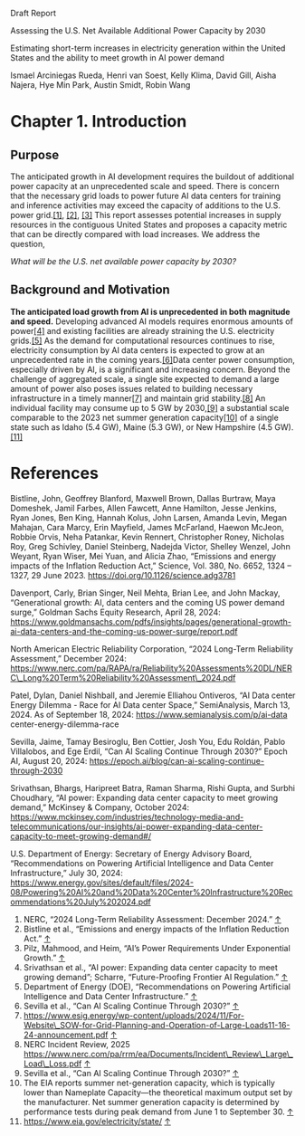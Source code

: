 Draft Report

Assessing the U.S. Net Available Additional Power Capacity by 2030

Estimating short-term increases in electricity generation within the United States and the ability to meet growth in AI power demand

Ismael Arciniegas Rueda, Henri van Soest, Kelly Klima, David Gill, Aisha Najera, Hye Min Park, Austin Smidt, Robin Wang

# Chapter 1. Introduction

## Purpose

The anticipated growth in AI development requires the buildout of additional power capacity at an unprecedented scale and speed. There is concern that the necessary grid loads to power future AI data centers for training and inference activities may exceed the capacity of additions to the U.S. power grid.[[1]](#footnote-0), [[2]](#footnote-1), [[3]](#footnote-2) This report assesses potential increases in supply resources in the contiguous United States and proposes a capacity metric that can be directly compared with load increases. We address the question,

*What will be the U.S. net available power capacity by 2030?*

## Background and Motivation

**The anticipated load growth from AI is unprecedented in both magnitude and speed.** Developing advanced AI models requires enormous amounts of power[[4]](#footnote-3) and existing facilities are already straining the U.S. electricity grids.[[5]](#footnote-4) As the demand for computational resources continues to rise, electricity consumption by AI data centers is expected to grow at an unprecedented rate in the coming years.[[6]](#footnote-5)Data center power consumption, especially driven by AI, is a significant and increasing concern. Beyond the challenge of aggregated scale, a single site expected to demand a large amount of power also poses issues related to building necessary infrastructure in a timely manner[[7]](#footnote-6) and maintain grid stability.[[8]](#footnote-7) An individual facility may consume up to 5 GW by 2030,[[9]](#footnote-8) a substantial scale comparable to the 2023 net summer generation capacity[[10]](#footnote-9) of a single state such as Idaho (5.4 GW), Maine (5.3 GW), or New Hampshire (4.5 GW).[[11]](#footnote-10)

# References

Bistline, John, Geoffrey Blanford, Maxwell Brown, Dallas Burtraw, Maya Domeshek, Jamil Farbes, Allen Fawcett, Anne Hamilton, Jesse Jenkins, Ryan Jones, Ben King, Hannah Kolus, John Larsen, Amanda Levin, Megan Mahajan, Cara Marcy, Erin Mayfield, James McFarland, Haewon McJeon, Robbie Orvis, Neha Patankar, Kevin Rennert, Christopher Roney, Nicholas Roy, Greg Schivley, Daniel Steinberg, Nadejda Victor, Shelley Wenzel, John Weyant, Ryan Wiser, Mei Yuan, and Alicia Zhao, “Emissions and energy impacts of the Inflation Reduction Act,” Science, Vol. 380, No. 6652, 1324 – 1327, 29 June 2023. https://doi.org/10.1126/science.adg3781

Davenport, Carly, Brian Singer, Neil Mehta, Brian Lee, and John Mackay, “Generational growth: AI, data centers and the coming US power demand surge,” Goldman Sachs Equity Research, April 28, 2024: https://www.goldmansachs.com/pdfs/insights/pages/generational-growth-ai-data-centers-and-the-coming-us-power-surge/report.pdf

North American Electric Reliability Corporation, “2024 Long-Term Reliability Assessment,” December 2024: https://www.nerc.com/pa/RAPA/ra/Reliability%20Assessments%20DL/NERC\_Long%20Term%20Reliability%20Assessment\_2024.pdf

Patel, Dylan, Daniel Nishball, and Jeremie Elliahou Ontiveros, “AI Data center Energy Dilemma - Race for AI Data center Space,” SemiAnalysis, March 13, 2024. As of September 18, 2024: https://www.semianalysis.com/p/ai-data center-energy-dilemma-race

Sevilla, Jaime, Tamay Besiroglu, Ben Cottier, Josh You, Edu Roldán, Pablo Villalobos, and Ege Erdil, “Can AI Scaling Continue Through 2030?” Epoch AI, August 20, 2024: https://epoch.ai/blog/can-ai-scaling-continue-through-2030

Srivathsan, Bhargs, Haripreet Batra, Raman Sharma, Rishi Gupta, and Surbhi Choudhary, “AI power: Expanding data center capacity to meet growing demand,” McKinsey & Company, October 2024: https://www.mckinsey.com/industries/technology-media-and-telecommunications/our-insights/ai-power-expanding-data-center-capacity-to-meet-growing-demand#/

U.S. Department of Energy: Secretary of Energy Advisory Board, “Recommendations on Powering Artificial Intelligence and Data Center Infrastructure,” July 30, 2024: https://www.energy.gov/sites/default/files/2024-08/Powering%20AI%20and%20Data%20Center%20Infrastructure%20Recommendations%20July%202024.pdf

1. NERC, “2024 Long-Term Reliability Assessment: December 2024.” [↑](#footnote-ref-0)
2. Bistline et al., “Emissions and energy impacts of the Inflation Reduction Act.” [↑](#footnote-ref-1)
3. Pilz, Mahmood, and Heim, “AI’s Power Requirements Under Exponential Growth.” [↑](#footnote-ref-2)
4. Srivathsan et al., “AI power: Expanding data center capacity to meet growing demand”; Scharre, “Future-Proofing Frontier AI Regulation.” [↑](#footnote-ref-3)
5. Department of Energy (DOE), “Recommendations on Powering Artificial Intelligence and Data Center Infrastructure.” [↑](#footnote-ref-4)
6. Sevilla et al., “Can AI Scaling Continue Through 2030?” [↑](#footnote-ref-5)
7. https://www.esig.energy/wp-content/uploads/2024/11/For-Website\_SOW-for-Grid-Planning-and-Operation-of-Large-Loads11-16-24-announcement.pdf [↑](#footnote-ref-6)
8. NERC Incident Review, 2025 https://www.nerc.com/pa/rrm/ea/Documents/Incident\_Review\_Large\_Load\_Loss.pdf [↑](#footnote-ref-7)
9. Sevilla et al., “Can AI Scaling Continue Through 2030?” [↑](#footnote-ref-8)
10. The EIA reports summer net-generation capacity, which is typically lower than Nameplate Capacity—the theoretical maximum output set by the manufacturer. Net summer generation capacity is determined by performance tests during peak demand from June 1 to September 30. [↑](#footnote-ref-9)
11. https://www.eia.gov/electricity/state/ [↑](#footnote-ref-10)